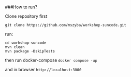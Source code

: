###How to run?

Clone repository first

`git clone https://github.com/mszyba/workshop-suncode.git`

run:

```
cd worhshop-suncode
mvn clean
mvn package -DskipTests
```

then run docker-compose `docker compose -up`


and in browser `http://localhost:3000`

